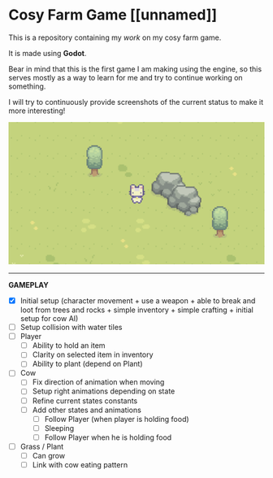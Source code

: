 # Cosy Farm Game [[unnamed]]

This is a repository containing my *work* on my cosy farm game.

It is made using **Godot**.

Bear in mind that this is the first game I am making using the engine, so this serves mostly as a way to learn for me and try to continue working on something.

I will try to continuously provide screenshots of the current status to make it more interesting!

![Screenshot of the game](Screenshots/Screenshot%202024-07-18%20at%2021.27.58.png)

---

**GAMEPLAY**
- [X] Initial setup (character movement + use a weapon + able to break and loot from trees and rocks + simple inventory + simple crafting + initial setup for cow AI)
- [ ] Setup collision with water tiles
- [ ] Player
	- [ ] Ability to hold an item
	- [ ] Clarity on selected item in inventory
	- [ ] Ability to plant (depend on Plant)
- [ ] Cow
	- [ ] Fix direction of animation when moving
	- [ ] Setup right animations depending on state
	- [ ] Refine current states constants
	- [ ] Add other states and animations 
		- [ ] Follow Player (when player is holding food)
		- [ ] Sleeping
		- [ ] Follow Player when he is holding food
- [ ] Grass / Plant
	- [ ] Can grow
	- [ ] Link with cow eating pattern
